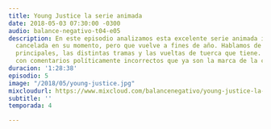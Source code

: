 ```yaml
---
title: Young Justice la serie animada
date: 2018-05-03 07:30:00 -0300
audio: balance-negativo-t04-e05
description: En este episodio analizamos esta excelente serie animada injustamente
  cancelada en su momento, pero que vuelve a fines de año. Hablamos de los personajes
  principales, las distintas tramas y las vueltas de tuerca que tiene. Todo sazonado
  con comentarios políticamente incorrectos que ya son la marca de la casa.
duracion: '1:28:38'
episodio: 5
image: "/2018/05/young-justice.jpg"
mixcloudurl: https://www.mixcloud.com/balancenegativo/young-justice-la-serie-animada/
subtitle: ''
temporada: 4

---
```

